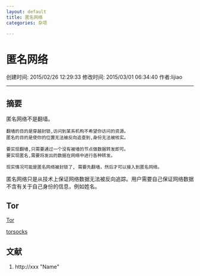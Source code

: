 ```yaml
---
layout: default
title: 匿名网络
categories: 杂项

---
```


# 匿名网络
创建时间: 2015/02/26 12:29:33  修改时间: 2015/03/01 06:34:40 作者:lijiao

----

## 摘要

匿名网络不是翻墙。

	翻墙的目的是穿越封锁,访问到某系机构不希望你访问的资源。
	匿名的目的是使你的位置无法被反向追查到,身份无法被核实。

	要实现翻墙,只需要通过一个没有被墙的节点做数据转发即可。
	要实现匿名,需要将发出的数据在网络中进行各种转发。

	现实情况可能是匿名网络被封锁了, 需要先翻墙，然后才可以接入到匿名网络。

匿名网络只是从技术上保证网络数据无法被反向追踪。用户需要自己保证网络数据不含有关于自己身份的信息，例如姓名。

## Tor

[Tor](https://www.torproject.org/projects/projects.html.en)

[torsocks](https://gitweb.torproject.org/torsocks.git/tree/README.md)

## 文献
1. http://xxx  "Name"


